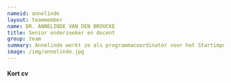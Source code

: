 ```yaml
---
nameid: annelinde
layout: teammember
name: DR. ANNELINDE VAN DEN BROUCKE
title: Senior onderzoeker en docent
group: team
summary: Annelinde werkt ze als programmacoordinator voor het Startimpuls programma van NeurolabNL “Optimale condities voor leren en veiligheid van jongeren", en als docent op de afdeling Ontwikkelings- en Onderwijspsychologie aan de Universiteit Leiden.
image: /img/annelinde.jpg
---
```


#### Kort cv
